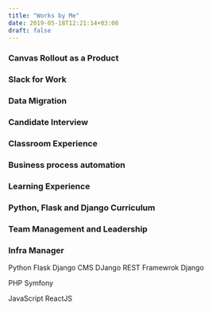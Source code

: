 ```yaml
---
title: "Works by Me"
date: 2019-05-18T12:21:14+03:00
draft: false
---
```


### Canvas Rollout as a Product
### Slack for Work
### Data Migration
### Candidate Interview
### 



### Classroom Experience
### Business process automation
### Learning Experience
### Python, Flask and Django Curriculum
### Team Management and Leadership
### Infra Manager

Python
Flask
Django CMS
DJango REST Framewrok
Django

PHP
Symfony

JavaScript
ReactJS
